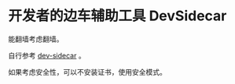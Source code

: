 # 开发者的边车辅助工具 DevSidecar

能翻墙考虑翻墙。

自行参考 [dev-sidecar](https://github.com/docmirror/dev-sidecar) 。

如果考虑安全性，可以不安装证书，使用安全模式。